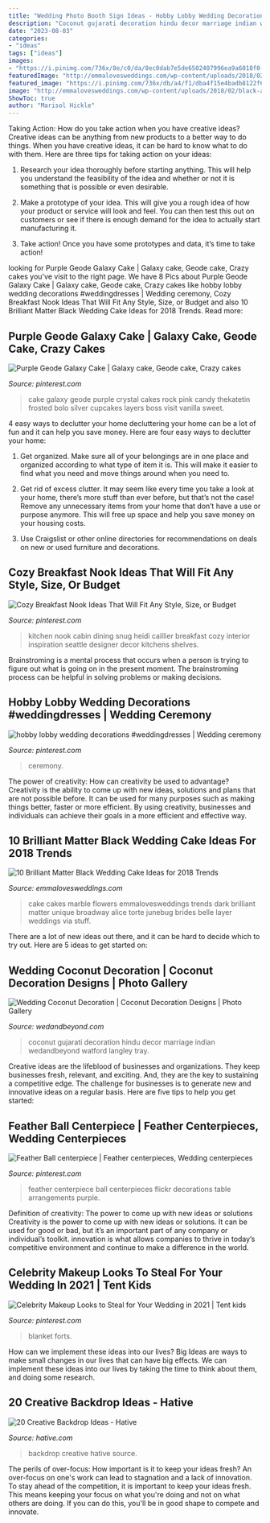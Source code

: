 ```yaml
---
title: "Wedding Photo Booth Sign Ideas - Hobby Lobby Wedding Decorations #weddingdresses"
description: "Coconut gujarati decoration hindu decor marriage indian wedandbeyond watford langley tray"
date: "2023-08-03"
categories:
- "ideas"
tags: ["ideas"]
images:
- "https://i.pinimg.com/736x/8e/c0/da/8ec0dab7e5de6502407996ea9a6018f0--quince-centerpieces-feather-centerpieces.jpg"
featuredImage: "http://emmalovesweddings.com/wp-content/uploads/2018/02/black-and-white-marble-wedding-cake-with-flowers.jpg"
featured_image: "https://i.pinimg.com/736x/db/a4/f1/dba4f15e4badb8122f608c4e37316145.jpg"
image: "http://emmalovesweddings.com/wp-content/uploads/2018/02/black-and-white-marble-wedding-cake-with-flowers.jpg"
ShowToc: true
author: "Marisol Hickle"
---
```



Taking Action: How do you take action when you have creative ideas?
Creative ideas can be anything from new products to a better way to do things. When you have creative ideas, it can be hard to know what to do with them. Here are three tips for taking action on your ideas:
1. Research your idea thoroughly before starting anything. This will help you understand the feasibility of the idea and whether or not it is something that is possible or even desirable.

2. Make a prototype of your idea. This will give you a rough idea of how your product or service will look and feel. You can then test this out on customers or see if there is enough demand for the idea to actually start manufacturing it.

3. Take action! Once you have some prototypes and data, it’s time to take action!

	

		
looking for Purple Geode Galaxy Cake | Galaxy cake, Geode cake, Crazy cakes you've visit to the right page. We have 8 Pics about Purple Geode Galaxy Cake | Galaxy cake, Geode cake, Crazy cakes like hobby lobby wedding decorations #weddingdresses | Wedding ceremony, Cozy Breakfast Nook Ideas That Will Fit Any Style, Size, or Budget and also 10 Brilliant Matter Black Wedding Cake Ideas for 2018 Trends. Read more:
		
    
## Purple Geode Galaxy Cake | Galaxy Cake, Geode Cake, Crazy Cakes

<img loading=lazy src="https://i.pinimg.com/736x/52/49/1c/52491c591ea4c586bcdc22e3b68426a7.jpg" onerror="this.onerror=null;this.src='https://tse4.mm.bing.net/th?id=OIP.KXSy2OkbqXtTIUZRHwVEmAHaLl&amp;pid=15.1';" alt="Purple Geode Galaxy Cake | Galaxy cake, Geode cake, Crazy cakes">

_Source: pinterest.com_

>cake galaxy geode purple crystal cakes rock pink candy thekatetin frosted bolo silver cupcakes layers boss visit vanilla sweet. 

	

4 easy ways to declutter your home
decluttering your home can be a lot of fun and it can help you save money. Here are four easy ways to declutter your home:
1. Get organized. Make sure all of your belongings are in one place and organized according to what type of item it is. This will make it easier to find what you need and move things around when you need to.

2. Get rid of excess clutter. It may seem like every time you take a look at your home, there’s more stuff than ever before, but that’s not the case! Remove any unnecessary items from your home that don’t have a use or purpose anymore. This will free up space and help you save money on your housing costs.

3. Use Craigslist or other online directories for recommendations on deals on new or used furniture and decorations.

    
## Cozy Breakfast Nook Ideas That Will Fit Any Style, Size, Or Budget

<img loading=lazy src="https://i.pinimg.com/736x/7d/fd/3a/7dfd3a90a4a2b1bd4977d7e95d02b83b.jpg" onerror="this.onerror=null;this.src='https://tse3.mm.bing.net/th?id=OIP.1jZl5VKiv8iRNpLRn0NphwHaLD&amp;pid=15.1';" alt="Cozy Breakfast Nook Ideas That Will Fit Any Style, Size, or Budget">

_Source: pinterest.com_

>kitchen nook cabin dining snug heidi caillier breakfast cozy interior inspiration seattle designer decor kitchens shelves. 

	

Brainstroming is a mental process that occurs when a person is trying to figure out what is going on in the present moment. The brainstroming process can be helpful in solving problems or making decisions.

    
## Hobby Lobby Wedding Decorations #weddingdresses | Wedding Ceremony

<img loading=lazy src="https://i.pinimg.com/736x/db/a4/f1/dba4f15e4badb8122f608c4e37316145.jpg" onerror="this.onerror=null;this.src='https://tse4.mm.bing.net/th?id=OIP.7AzhGLD0P6uqwwhEV1UmtgHaLC&amp;pid=15.1';" alt="hobby lobby wedding decorations #weddingdresses | Wedding ceremony">

_Source: pinterest.com_

>ceremony. 

	

The power of creativity: How can creativity be used to advantage?
Creativity is the ability to come up with new ideas, solutions and plans that are not possible before. It can be used for many purposes such as making things better, faster or more efficient. By using creativity, businesses and individuals can achieve their goals in a more efficient and effective way.

    
## 10 Brilliant Matter Black Wedding Cake Ideas For 2018 Trends

<img loading=lazy src="http://emmalovesweddings.com/wp-content/uploads/2018/02/black-and-white-marble-wedding-cake-with-flowers.jpg" onerror="this.onerror=null;this.src='https://tse2.mm.bing.net/th?id=OIP.MBPVexX5ZUWRu2C6i99hAwHaLG&amp;pid=15.1';" alt="10 Brilliant Matter Black Wedding Cake Ideas for 2018 Trends">

_Source: emmalovesweddings.com_

>cake cakes marble flowers emmalovesweddings trends dark brilliant matter unique broadway alice torte junebug brides belle layer weddings via stuff. 

	

There are a lot of new ideas out there, and it can be hard to decide which to try out. Here are 5 ideas to get started on: 

    
## Wedding Coconut Decoration | Coconut Decoration Designs | Photo Gallery

<img loading=lazy src="http://wedandbeyond.com/images/photo_gallery/category-images/1-17032603jpg.jpg" onerror="this.onerror=null;this.src='https://tse1.mm.bing.net/th?id=OIP._ZKHJyaU6d1fcJX7v02lLQHaLH&amp;pid=15.1';" alt="Wedding Coconut Decoration | Coconut Decoration Designs | Photo Gallery">

_Source: wedandbeyond.com_

>coconut gujarati decoration hindu decor marriage indian wedandbeyond watford langley tray. 

	

Creative ideas are the lifeblood of businesses and organizations. They keep businesses fresh, relevant, and exciting. And, they are the key to sustaining a competitive edge. The challenge for businesses is to generate new and innovative ideas on a regular basis. Here are five tips to help you get started:

    
## Feather Ball Centerpiece | Feather Centerpieces, Wedding Centerpieces

<img loading=lazy src="https://i.pinimg.com/736x/8e/c0/da/8ec0dab7e5de6502407996ea9a6018f0--quince-centerpieces-feather-centerpieces.jpg" onerror="this.onerror=null;this.src='https://tse3.mm.bing.net/th?id=OIP.1OAxmTA80nt0P82EWaEv8wHaKL&amp;pid=15.1';" alt="Feather Ball centerpiece | Feather centerpieces, Wedding centerpieces">

_Source: pinterest.com_

>feather centerpiece ball centerpieces flickr decorations table arrangements purple. 

	

Definition of creativity: The power to come up with new ideas or solutions
Creativity is the power to come up with new ideas or solutions. It can be used for good or bad, but it’s an important part of any company or individual’s toolkit. innovation is what allows companies to thrive in today’s competitive environment and continue to make a difference in the world.

    
## Celebrity Makeup Looks To Steal For Your Wedding In 2021 | Tent Kids

<img loading=lazy src="https://i.pinimg.com/736x/7e/ec/37/7eec3766de286974acfa5406cafc3904.jpg" onerror="this.onerror=null;this.src='https://tse4.mm.bing.net/th?id=OIP.iOy2EMrlQvQhBgY0KaNN9QHaJ3&amp;pid=15.1';" alt="Celebrity Makeup Looks to Steal for Your Wedding in 2021 | Tent kids">

_Source: pinterest.com_

>blanket forts. 

	

How can we implement these ideas into our lives?
Big Ideas are ways to make small changes in our lives that can have big effects. We can implement these ideas into our lives by taking the time to think about them, and doing some research.

    
## 20 Creative Backdrop Ideas - Hative

<img loading=lazy src="https://hative.com/wp-content/uploads/2014/12/backdrop-ideas/19-creative-backdrop-ideas.jpg" onerror="this.onerror=null;this.src='https://tse1.mm.bing.net/th?id=OIP.TV11iFz-wHivhmylYNRbAAHaLH&amp;pid=15.1';" alt="20 Creative Backdrop Ideas - Hative">

_Source: hative.com_

>backdrop creative hative source. 

	

The perils of over-focus: How important is it to keep your ideas fresh?
An over-focus on one's work can lead to stagnation and a lack of innovation. To stay ahead of the competition, it is important to keep your ideas fresh. This means keeping your focus on what you're doing and not on what others are doing. If you can do this, you'll be in good shape to compete and innovate.

